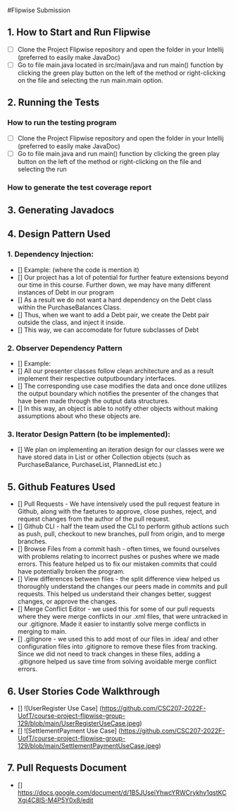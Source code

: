 #Flipwise Submission
## 1. How to Start and Run Flipwise
- [ ] Clone the Project Flipwise repository and open the folder in your Intellij (preferred to easily make JavaDoc)
- [ ] Go to file main.java located in src/main/java and run main() function by clicking the green play button on the left of the method or right-clicking on the file and selecting the run main.main option. 

## 2. Running the Tests
### How to run the testing program 
- [ ] Clone the Project Flipwise repository and open the folder in your Intellij (preferred to easily make JavaDoc)
- [ ] Go to file main.java and run main() function by clicking the green play button on the left of the method or right-clicking on the file and selecting the run 
### How to generate the test coverage report

## 3. Generating Javadocs

## 4. Design Pattern Used
### 1. Dependency Injection:
- [] Example: (where the code is mention it)
- [] Our project has a lot of potential for further feature extensions beyond our time in this course. Further down, we may have many different instances of Debt in our program
- [] As a result we do not want a hard dependency on the Debt class within the PurchaseBalances Class.
- [] Thus, when we want to add a Debt pair, we create the Debt pair outside the class, and inject it inside.
- [] This way, we can accomodate for future subclasses of Debt
### 2. Observer Dependency Pattern
 - [] Example:
 - [] All our presenter classes follow clean architecture and as a result implement their respective outputboundary interfaces.
 - [] The corresponding use case modifies the data and once done utilizes the output boundary which notifies the presenter of the changes that have been made through the output data structures.
  - [] In this way, an object is able to notify other objects without making assumptions about who these objects are. 
  
### 3. Iterator Design Pattern (to be implemented):
- [] We plan on implementing an iteration design for our classes were we have stored data in List or other Collection objects (such as PurchaseBalance, PurchaseList, PlannedList etc.)

## 5. Github Features Used
- [] Pull Requests - We have intensively used the pull request feature in Github, along with the faetures to approve, close pushes, reject, and request changes from the author of the pull request.
- [] Github CLI - half the team used the CLI to perform github actions such as push, pull, checkout to new branches, pull from origin, and to merge branches. 
- [] Browse Files from a commit hash - often times, we found ourselves with problems relating to incorrect pushes or pushes where we made errors. This feature helped us to fix our mistaken commits that could have potentially broken the program. 
- [] View differences between files - the split difference view helped us thoroughly understand the changes our peers made in commits and pull requests. This helped us understand their changes better, suggest changes, or approve the changes.
- [] Merge Conflict Editor - we used this for some of our pull requests where they were merge conflicts in our .xml files, that were untracked in our .gitignore. Made it easier to instantly solve merge conflicts in merging to main.
- [] .gitignore - we used this to add most of our files in .idea/ and other configuration files into .gitignore to remove these files from tracking. Since we did not need to track changes in these files, adding a .gitignore helped us save time from solving avoidable merge conflict errors.

## 6. User Stories Code Walkthrough
 - [] ![UserRegister Use Case] (https://github.com/CSC207-2022F-UofT/course-project-flipwise-group-129/blob/main/UserRegisterUseCase.jpeg)
 - [] ![SettlementPayment Use Case] (https://github.com/CSC207-2022F-UofT/course-project-flipwise-group-129/blob/main/SettlementPaymentUseCase.jpeg)

## 7. Pull Requests Document
 - [] https://docs.google.com/document/d/1B5JUseiYhwcYRWCrykhv1qstKCXgi4C8lS-M4P5Y0x8/edit
